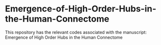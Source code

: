 # Emergence-of-High-Order-Hubs-in-the-Human-Connectome
This repository has the relevant codes associated with the manuscript: Emergence of High Order Hubs in the Human Connectome
